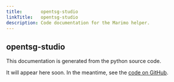 ```yaml
---
title:       opentsg-studio
linkTitle:   opentsg-studio
description: Code documentation for the Marimo helper.
---
```


## opentsg-studio

This documentation is generated from the python source code.

It will appear here soon. In the meantime, see the [code on GitHub][1].

[1]: https://github.com/mrmxf/opentsg-lab
